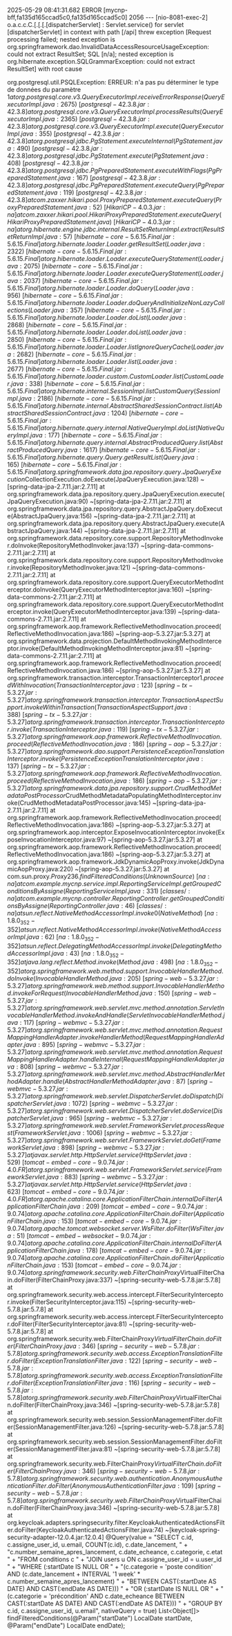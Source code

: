 2025-05-29 08:41:31.682 ERROR [mycnp-bff,fa135d165ccad5c0,fa135d165ccad5c0] 2056 --- [nio-8081-exec-2] o.a.c.c.C.[.[.[.[dispatcherServlet]      : Servlet.service() for servlet [dispatcherServlet] in context with path [/api] threw exception [Request processing failed; nested exception is org.springframework.dao.InvalidDataAccessResourceUsageException: could not extract ResultSet; SQL [n/a]; nested exception is org.hibernate.exception.SQLGrammarException: could not extract ResultSet] with root cause

org.postgresql.util.PSQLException: ERREUR: n'a pas pu déterminer le type de données du paramètre $1
	at org.postgresql.core.v3.QueryExecutorImpl.receiveErrorResponse(QueryExecutorImpl.java:2675) ~[postgresql-42.3.8.jar:42.3.8]
	at org.postgresql.core.v3.QueryExecutorImpl.processResults(QueryExecutorImpl.java:2365) ~[postgresql-42.3.8.jar:42.3.8]
	at org.postgresql.core.v3.QueryExecutorImpl.execute(QueryExecutorImpl.java:355) ~[postgresql-42.3.8.jar:42.3.8]
	at org.postgresql.jdbc.PgStatement.executeInternal(PgStatement.java:490) ~[postgresql-42.3.8.jar:42.3.8]
	at org.postgresql.jdbc.PgStatement.execute(PgStatement.java:408) ~[postgresql-42.3.8.jar:42.3.8]
	at org.postgresql.jdbc.PgPreparedStatement.executeWithFlags(PgPreparedStatement.java:167) ~[postgresql-42.3.8.jar:42.3.8]
	at org.postgresql.jdbc.PgPreparedStatement.executeQuery(PgPreparedStatement.java:119) ~[postgresql-42.3.8.jar:42.3.8]
	at com.zaxxer.hikari.pool.ProxyPreparedStatement.executeQuery(ProxyPreparedStatement.java:52) ~[HikariCP-4.0.3.jar:na]
	at com.zaxxer.hikari.pool.HikariProxyPreparedStatement.executeQuery(HikariProxyPreparedStatement.java) ~[HikariCP-4.0.3.jar:na]
	at org.hibernate.engine.jdbc.internal.ResultSetReturnImpl.extract(ResultSetReturnImpl.java:57) ~[hibernate-core-5.6.15.Final.jar:5.6.15.Final]
	at org.hibernate.loader.Loader.getResultSet(Loader.java:2322) ~[hibernate-core-5.6.15.Final.jar:5.6.15.Final]
	at org.hibernate.loader.Loader.executeQueryStatement(Loader.java:2075) ~[hibernate-core-5.6.15.Final.jar:5.6.15.Final]
	at org.hibernate.loader.Loader.executeQueryStatement(Loader.java:2037) ~[hibernate-core-5.6.15.Final.jar:5.6.15.Final]
	at org.hibernate.loader.Loader.doQuery(Loader.java:956) ~[hibernate-core-5.6.15.Final.jar:5.6.15.Final]
	at org.hibernate.loader.Loader.doQueryAndInitializeNonLazyCollections(Loader.java:357) ~[hibernate-core-5.6.15.Final.jar:5.6.15.Final]
	at org.hibernate.loader.Loader.doList(Loader.java:2868) ~[hibernate-core-5.6.15.Final.jar:5.6.15.Final]
	at org.hibernate.loader.Loader.doList(Loader.java:2850) ~[hibernate-core-5.6.15.Final.jar:5.6.15.Final]
	at org.hibernate.loader.Loader.listIgnoreQueryCache(Loader.java:2682) ~[hibernate-core-5.6.15.Final.jar:5.6.15.Final]
	at org.hibernate.loader.Loader.list(Loader.java:2677) ~[hibernate-core-5.6.15.Final.jar:5.6.15.Final]
	at org.hibernate.loader.custom.CustomLoader.list(CustomLoader.java:338) ~[hibernate-core-5.6.15.Final.jar:5.6.15.Final]
	at org.hibernate.internal.SessionImpl.listCustomQuery(SessionImpl.java:2186) ~[hibernate-core-5.6.15.Final.jar:5.6.15.Final]
	at org.hibernate.internal.AbstractSharedSessionContract.list(AbstractSharedSessionContract.java:1204) ~[hibernate-core-5.6.15.Final.jar:5.6.15.Final]
	at org.hibernate.query.internal.NativeQueryImpl.doList(NativeQueryImpl.java:177) ~[hibernate-core-5.6.15.Final.jar:5.6.15.Final]
	at org.hibernate.query.internal.AbstractProducedQuery.list(AbstractProducedQuery.java:1617) ~[hibernate-core-5.6.15.Final.jar:5.6.15.Final]
	at org.hibernate.query.Query.getResultList(Query.java:165) ~[hibernate-core-5.6.15.Final.jar:5.6.15.Final]
	at org.springframework.data.jpa.repository.query.JpaQueryExecution$CollectionExecution.doExecute(JpaQueryExecution.java:128) ~[spring-data-jpa-2.7.11.jar:2.7.11]
	at org.springframework.data.jpa.repository.query.JpaQueryExecution.execute(JpaQueryExecution.java:90) ~[spring-data-jpa-2.7.11.jar:2.7.11]
	at org.springframework.data.jpa.repository.query.AbstractJpaQuery.doExecute(AbstractJpaQuery.java:156) ~[spring-data-jpa-2.7.11.jar:2.7.11]
	at org.springframework.data.jpa.repository.query.AbstractJpaQuery.execute(AbstractJpaQuery.java:144) ~[spring-data-jpa-2.7.11.jar:2.7.11]
	at org.springframework.data.repository.core.support.RepositoryMethodInvoker.doInvoke(RepositoryMethodInvoker.java:137) ~[spring-data-commons-2.7.11.jar:2.7.11]
	at org.springframework.data.repository.core.support.RepositoryMethodInvoker.invoke(RepositoryMethodInvoker.java:121) ~[spring-data-commons-2.7.11.jar:2.7.11]
	at org.springframework.data.repository.core.support.QueryExecutorMethodInterceptor.doInvoke(QueryExecutorMethodInterceptor.java:160) ~[spring-data-commons-2.7.11.jar:2.7.11]
	at org.springframework.data.repository.core.support.QueryExecutorMethodInterceptor.invoke(QueryExecutorMethodInterceptor.java:139) ~[spring-data-commons-2.7.11.jar:2.7.11]
	at org.springframework.aop.framework.ReflectiveMethodInvocation.proceed(ReflectiveMethodInvocation.java:186) ~[spring-aop-5.3.27.jar:5.3.27]
	at org.springframework.data.projection.DefaultMethodInvokingMethodInterceptor.invoke(DefaultMethodInvokingMethodInterceptor.java:81) ~[spring-data-commons-2.7.11.jar:2.7.11]
	at org.springframework.aop.framework.ReflectiveMethodInvocation.proceed(ReflectiveMethodInvocation.java:186) ~[spring-aop-5.3.27.jar:5.3.27]
	at org.springframework.transaction.interceptor.TransactionInterceptor$1.proceedWithInvocation(TransactionInterceptor.java:123) ~[spring-tx-5.3.27.jar:5.3.27]
	at org.springframework.transaction.interceptor.TransactionAspectSupport.invokeWithinTransaction(TransactionAspectSupport.java:388) ~[spring-tx-5.3.27.jar:5.3.27]
	at org.springframework.transaction.interceptor.TransactionInterceptor.invoke(TransactionInterceptor.java:119) ~[spring-tx-5.3.27.jar:5.3.27]
	at org.springframework.aop.framework.ReflectiveMethodInvocation.proceed(ReflectiveMethodInvocation.java:186) ~[spring-aop-5.3.27.jar:5.3.27]
	at org.springframework.dao.support.PersistenceExceptionTranslationInterceptor.invoke(PersistenceExceptionTranslationInterceptor.java:137) ~[spring-tx-5.3.27.jar:5.3.27]
	at org.springframework.aop.framework.ReflectiveMethodInvocation.proceed(ReflectiveMethodInvocation.java:186) ~[spring-aop-5.3.27.jar:5.3.27]
	at org.springframework.data.jpa.repository.support.CrudMethodMetadataPostProcessor$CrudMethodMetadataPopulatingMethodInterceptor.invoke(CrudMethodMetadataPostProcessor.java:145) ~[spring-data-jpa-2.7.11.jar:2.7.11]
	at org.springframework.aop.framework.ReflectiveMethodInvocation.proceed(ReflectiveMethodInvocation.java:186) ~[spring-aop-5.3.27.jar:5.3.27]
	at org.springframework.aop.interceptor.ExposeInvocationInterceptor.invoke(ExposeInvocationInterceptor.java:97) ~[spring-aop-5.3.27.jar:5.3.27]
	at org.springframework.aop.framework.ReflectiveMethodInvocation.proceed(ReflectiveMethodInvocation.java:186) ~[spring-aop-5.3.27.jar:5.3.27]
	at org.springframework.aop.framework.JdkDynamicAopProxy.invoke(JdkDynamicAopProxy.java:220) ~[spring-aop-5.3.27.jar:5.3.27]
	at com.sun.proxy.$Proxy236.findFilteredConditions(Unknown Source) ~[na:na]
	at com.example.mycnp.service.impl.ReportingServiceImpl.getGroupedConditionsByAssigne(ReportingServiceImpl.java:331) ~[classes/:na]
	at com.example.mycnp.controller.ReportingController.getGroupedConditionsByAssigne(ReportingController.java:46) ~[classes/:na]
	at sun.reflect.NativeMethodAccessorImpl.invoke0(Native Method) ~[na:1.8.0_352-352]
	at sun.reflect.NativeMethodAccessorImpl.invoke(NativeMethodAccessorImpl.java:62) ~[na:1.8.0_352-352]
	at sun.reflect.DelegatingMethodAccessorImpl.invoke(DelegatingMethodAccessorImpl.java:43) ~[na:1.8.0_352-352]
	at java.lang.reflect.Method.invoke(Method.java:498) ~[na:1.8.0_352-352]
	at org.springframework.web.method.support.InvocableHandlerMethod.doInvoke(InvocableHandlerMethod.java:205) ~[spring-web-5.3.27.jar:5.3.27]
	at org.springframework.web.method.support.InvocableHandlerMethod.invokeForRequest(InvocableHandlerMethod.java:150) ~[spring-web-5.3.27.jar:5.3.27]
	at org.springframework.web.servlet.mvc.method.annotation.ServletInvocableHandlerMethod.invokeAndHandle(ServletInvocableHandlerMethod.java:117) ~[spring-webmvc-5.3.27.jar:5.3.27]
	at org.springframework.web.servlet.mvc.method.annotation.RequestMappingHandlerAdapter.invokeHandlerMethod(RequestMappingHandlerAdapter.java:895) ~[spring-webmvc-5.3.27.jar:5.3.27]
	at org.springframework.web.servlet.mvc.method.annotation.RequestMappingHandlerAdapter.handleInternal(RequestMappingHandlerAdapter.java:808) ~[spring-webmvc-5.3.27.jar:5.3.27]
	at org.springframework.web.servlet.mvc.method.AbstractHandlerMethodAdapter.handle(AbstractHandlerMethodAdapter.java:87) ~[spring-webmvc-5.3.27.jar:5.3.27]
	at org.springframework.web.servlet.DispatcherServlet.doDispatch(DispatcherServlet.java:1072) ~[spring-webmvc-5.3.27.jar:5.3.27]
	at org.springframework.web.servlet.DispatcherServlet.doService(DispatcherServlet.java:965) ~[spring-webmvc-5.3.27.jar:5.3.27]
	at org.springframework.web.servlet.FrameworkServlet.processRequest(FrameworkServlet.java:1006) ~[spring-webmvc-5.3.27.jar:5.3.27]
	at org.springframework.web.servlet.FrameworkServlet.doGet(FrameworkServlet.java:898) ~[spring-webmvc-5.3.27.jar:5.3.27]
	at javax.servlet.http.HttpServlet.service(HttpServlet.java:529) ~[tomcat-embed-core-9.0.74.jar:4.0.FR]
	at org.springframework.web.servlet.FrameworkServlet.service(FrameworkServlet.java:883) ~[spring-webmvc-5.3.27.jar:5.3.27]
	at javax.servlet.http.HttpServlet.service(HttpServlet.java:623) ~[tomcat-embed-core-9.0.74.jar:4.0.FR]
	at org.apache.catalina.core.ApplicationFilterChain.internalDoFilter(ApplicationFilterChain.java:209) ~[tomcat-embed-core-9.0.74.jar:9.0.74]
	at org.apache.catalina.core.ApplicationFilterChain.doFilter(ApplicationFilterChain.java:153) ~[tomcat-embed-core-9.0.74.jar:9.0.74]
	at org.apache.tomcat.websocket.server.WsFilter.doFilter(WsFilter.java:51) ~[tomcat-embed-websocket-9.0.74.jar:9.0.74]
	at org.apache.catalina.core.ApplicationFilterChain.internalDoFilter(ApplicationFilterChain.java:178) ~[tomcat-embed-core-9.0.74.jar:9.0.74]
	at org.apache.catalina.core.ApplicationFilterChain.doFilter(ApplicationFilterChain.java:153) ~[tomcat-embed-core-9.0.74.jar:9.0.74]
	at org.springframework.security.web.FilterChainProxy$VirtualFilterChain.doFilter(FilterChainProxy.java:337) ~[spring-security-web-5.7.8.jar:5.7.8]
	at org.springframework.security.web.access.intercept.FilterSecurityInterceptor.invoke(FilterSecurityInterceptor.java:115) ~[spring-security-web-5.7.8.jar:5.7.8]
	at org.springframework.security.web.access.intercept.FilterSecurityInterceptor.doFilter(FilterSecurityInterceptor.java:81) ~[spring-security-web-5.7.8.jar:5.7.8]
	at org.springframework.security.web.FilterChainProxy$VirtualFilterChain.doFilter(FilterChainProxy.java:346) ~[spring-security-web-5.7.8.jar:5.7.8]
	at org.springframework.security.web.access.ExceptionTranslationFilter.doFilter(ExceptionTranslationFilter.java:122) ~[spring-security-web-5.7.8.jar:5.7.8]
	at org.springframework.security.web.access.ExceptionTranslationFilter.doFilter(ExceptionTranslationFilter.java:116) ~[spring-security-web-5.7.8.jar:5.7.8]
	at org.springframework.security.web.FilterChainProxy$VirtualFilterChain.doFilter(FilterChainProxy.java:346) ~[spring-security-web-5.7.8.jar:5.7.8]
	at org.springframework.security.web.session.SessionManagementFilter.doFilter(SessionManagementFilter.java:126) ~[spring-security-web-5.7.8.jar:5.7.8]
	at org.springframework.security.web.session.SessionManagementFilter.doFilter(SessionManagementFilter.java:81) ~[spring-security-web-5.7.8.jar:5.7.8]
	at org.springframework.security.web.FilterChainProxy$VirtualFilterChain.doFilter(FilterChainProxy.java:346) ~[spring-security-web-5.7.8.jar:5.7.8]
	at org.springframework.security.web.authentication.AnonymousAuthenticationFilter.doFilter(AnonymousAuthenticationFilter.java:109) ~[spring-security-web-5.7.8.jar:5.7.8]
	at org.springframework.security.web.FilterChainProxy$VirtualFilterChain.doFilter(FilterChainProxy.java:346) ~[spring-security-web-5.7.8.jar:5.7.8]
	at org.keycloak.adapters.springsecurity.filter.KeycloakAuthenticatedActionsFilter.doFilter(KeycloakAuthenticatedActionsFilter.java:74) ~[keycloak-spring-security-adapter-12.0.4.jar:12.0.4]
	  @Query(value = "SELECT c.id, c.assigne_user_id, u.email, COUNT(c.id), c.date_lancement, " +
            "c.number_semaine_apres_lancement, c.date_echeance, c.categorie, c.etat " +
            "FROM conditions c " +
            "JOIN users u ON c.assigne_user_id = u.user_id " +
            "WHERE (:startDate IS NULL OR " +
            "(c.categorie = 'poste condition' AND (c.date_lancement + INTERVAL '1 week' * c.number_semaine_apres_lancement) " +
            "BETWEEN CAST(:startDate AS DATE) AND CAST(:endDate AS DATE))) " +
            "OR (:startDate IS NULL OR " +
            "(c.categorie = 'précondition' AND c.date_echeance BETWEEN CAST(:startDate AS DATE) AND CAST(:endDate AS DATE))) " +
            "GROUP BY c.id, c.assigne_user_id, u.email",
            nativeQuery = true)
    List<Object[]> findFilteredConditions(@Param("startDate") LocalDate startDate, @Param("endDate") LocalDate endDate);
